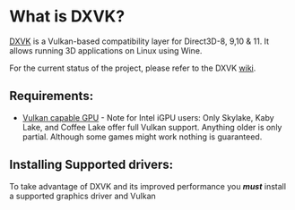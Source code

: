 # What is DXVK?

[DXVK](https://github.com/doitsujin/dxvk) is a Vulkan-based compatibility layer for Direct3D-8, 9,10 & 11. It allows running 3D applications on Linux using Wine.

For the current status of the project, please refer to the DXVK [wiki](https://github.com/doitsujin/dxvk/wiki).

## Requirements:

- [Vulkan capable GPU](https://en.wikipedia.org/wiki/Vulkan_(API)#Compatibility) - Note for Intel iGPU users: Only Skylake, Kaby Lake, and Coffee Lake offer full Vulkan support. Anything older is only partial. Although some games might work nothing is guaranteed.

## Installing Supported drivers:

To take advantage of DXVK and its improved performance you ***must*** install a supported graphics driver and Vulkan 
